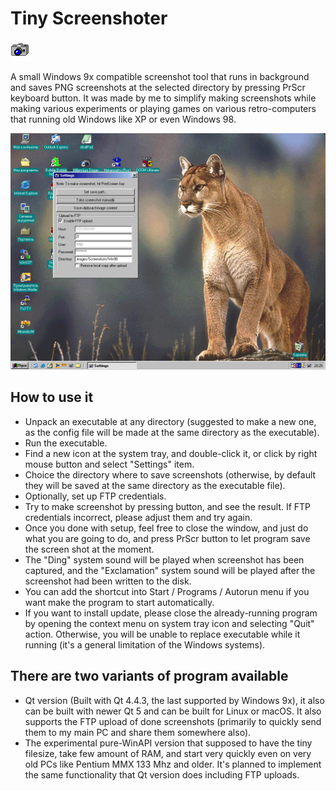 # Tiny Screenshoter
![icon](ts-icon.png)

A small Windows 9x compatible screenshot tool that runs in background and saves PNG screenshots at the selected directory by pressing PrScr keyboard button. It was made by me to simplify making screenshots while making various experiments or playing games on various retro-computers that running old Windows like XP or even Windows 98.

![showcase](showcase.png)

## How to use it
- Unpack an executable at any directory (suggested to make a new one, as the config file will be made at the same directory as the executable).
- Run the executable.
- Find a new icon at the system tray, and double-click it, or click by right mouse button and select "Settings" item.
- Choice the directory where to save screenshots (otherwise, by default they will be saved at the same directory as the executable file).
- Optionally, set up FTP credentials.
- Try to make screenshot by pressing button, and see the result. If FTP credentials incorrect, please adjust them and try again.
- Once you done with setup, feel free to close the window, and just do what you are going to do, and press PrScr button to let program save the screen shot at the moment.
- The "Ding" system sound will be played when screenshot has been captured, and the "Exclamation" system sound will be played after the screenshot had been written to the disk.
- You can add the shortcut into Start / Programs / Autorun menu if you want make the program to start automatically.
- If you want to install update, please close the already-running program by opening the context menu on system tray icon and selecting "Quit" action. Otherwise, you will be unable to replace executable while it running (it's a general limitation of the Windows systems).

## There are two variants of program available
- Qt version (Built with Qt 4.4.3, the last supported by Windows 9x), it also can be built with newer Qt 5 and can be built for Linux or macOS. It also supports the FTP upload of done screenshots (primarily to quickly send them to my main PC and share them somewhere also).
- The experimental pure-WinAPI version that supposed to have the tiny filesize, take few amount of RAM, and start very quickly even on very old PCs like Pentium MMX 133 Mhz and older. It's planned to implement the same functionality that Qt version does including FTP uploads.
